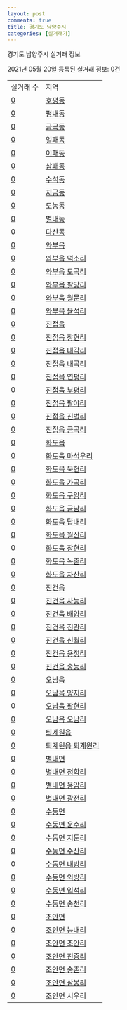 ```yaml
---
layout: post
comments: true
title: 경기도 남양주시
categories: [실거래가]
---
```


경기도 남양주시 실거래 정보

2021년 05월 20일 등록된 실거래 정보: 0건


<table>
  <tr>
    <td>실거래 수</td>
    <td>지역</td>
  </tr>

  
  <tr>
    <td><a href="4136010100.html">0</a></td>
    <td><a href="4136010100.html">호평동</a></td>
  </tr>
    

  <tr>
    <td><a href="4136010200.html">0</a></td>
    <td><a href="4136010200.html">평내동</a></td>
  </tr>
    

  <tr>
    <td><a href="4136010300.html">0</a></td>
    <td><a href="4136010300.html">금곡동</a></td>
  </tr>
    

  <tr>
    <td><a href="4136010400.html">0</a></td>
    <td><a href="4136010400.html">일패동</a></td>
  </tr>
    

  <tr>
    <td><a href="4136010500.html">0</a></td>
    <td><a href="4136010500.html">이패동</a></td>
  </tr>
    

  <tr>
    <td><a href="4136010600.html">0</a></td>
    <td><a href="4136010600.html">삼패동</a></td>
  </tr>
    

  <tr>
    <td><a href="4136010800.html">0</a></td>
    <td><a href="4136010800.html">수석동</a></td>
  </tr>
    

  <tr>
    <td><a href="4136010900.html">0</a></td>
    <td><a href="4136010900.html">지금동</a></td>
  </tr>
    

  <tr>
    <td><a href="4136011000.html">0</a></td>
    <td><a href="4136011000.html">도농동</a></td>
  </tr>
    

  <tr>
    <td><a href="4136011100.html">0</a></td>
    <td><a href="4136011100.html">별내동</a></td>
  </tr>
    

  <tr>
    <td><a href="4136011200.html">0</a></td>
    <td><a href="4136011200.html">다산동</a></td>
  </tr>
    

  <tr>
    <td><a href="4136025000.html">0</a></td>
    <td><a href="4136025000.html">와부읍</a></td>
  </tr>
    

  <tr>
    <td><a href="4136025021.html">0</a></td>
    <td><a href="4136025021.html">와부읍 덕소리</a></td>
  </tr>
    

  <tr>
    <td><a href="4136025022.html">0</a></td>
    <td><a href="4136025022.html">와부읍 도곡리</a></td>
  </tr>
    

  <tr>
    <td><a href="4136025023.html">0</a></td>
    <td><a href="4136025023.html">와부읍 팔당리</a></td>
  </tr>
    

  <tr>
    <td><a href="4136025024.html">0</a></td>
    <td><a href="4136025024.html">와부읍 월문리</a></td>
  </tr>
    

  <tr>
    <td><a href="4136025025.html">0</a></td>
    <td><a href="4136025025.html">와부읍 율석리</a></td>
  </tr>
    

  <tr>
    <td><a href="4136025300.html">0</a></td>
    <td><a href="4136025300.html">진접읍</a></td>
  </tr>
    

  <tr>
    <td><a href="4136025321.html">0</a></td>
    <td><a href="4136025321.html">진접읍 장현리</a></td>
  </tr>
    

  <tr>
    <td><a href="4136025322.html">0</a></td>
    <td><a href="4136025322.html">진접읍 내각리</a></td>
  </tr>
    

  <tr>
    <td><a href="4136025323.html">0</a></td>
    <td><a href="4136025323.html">진접읍 내곡리</a></td>
  </tr>
    

  <tr>
    <td><a href="4136025324.html">0</a></td>
    <td><a href="4136025324.html">진접읍 연평리</a></td>
  </tr>
    

  <tr>
    <td><a href="4136025325.html">0</a></td>
    <td><a href="4136025325.html">진접읍 부평리</a></td>
  </tr>
    

  <tr>
    <td><a href="4136025326.html">0</a></td>
    <td><a href="4136025326.html">진접읍 팔야리</a></td>
  </tr>
    

  <tr>
    <td><a href="4136025327.html">0</a></td>
    <td><a href="4136025327.html">진접읍 진벌리</a></td>
  </tr>
    

  <tr>
    <td><a href="4136025328.html">0</a></td>
    <td><a href="4136025328.html">진접읍 금곡리</a></td>
  </tr>
    

  <tr>
    <td><a href="4136025600.html">0</a></td>
    <td><a href="4136025600.html">화도읍</a></td>
  </tr>
    

  <tr>
    <td><a href="4136025621.html">0</a></td>
    <td><a href="4136025621.html">화도읍 마석우리</a></td>
  </tr>
    

  <tr>
    <td><a href="4136025622.html">0</a></td>
    <td><a href="4136025622.html">화도읍 묵현리</a></td>
  </tr>
    

  <tr>
    <td><a href="4136025623.html">0</a></td>
    <td><a href="4136025623.html">화도읍 가곡리</a></td>
  </tr>
    

  <tr>
    <td><a href="4136025624.html">0</a></td>
    <td><a href="4136025624.html">화도읍 구암리</a></td>
  </tr>
    

  <tr>
    <td><a href="4136025625.html">0</a></td>
    <td><a href="4136025625.html">화도읍 금남리</a></td>
  </tr>
    

  <tr>
    <td><a href="4136025626.html">0</a></td>
    <td><a href="4136025626.html">화도읍 답내리</a></td>
  </tr>
    

  <tr>
    <td><a href="4136025627.html">0</a></td>
    <td><a href="4136025627.html">화도읍 월산리</a></td>
  </tr>
    

  <tr>
    <td><a href="4136025628.html">0</a></td>
    <td><a href="4136025628.html">화도읍 창현리</a></td>
  </tr>
    

  <tr>
    <td><a href="4136025629.html">0</a></td>
    <td><a href="4136025629.html">화도읍 녹촌리</a></td>
  </tr>
    

  <tr>
    <td><a href="4136025630.html">0</a></td>
    <td><a href="4136025630.html">화도읍 차산리</a></td>
  </tr>
    

  <tr>
    <td><a href="4136025900.html">0</a></td>
    <td><a href="4136025900.html">진건읍</a></td>
  </tr>
    

  <tr>
    <td><a href="4136025921.html">0</a></td>
    <td><a href="4136025921.html">진건읍 사능리</a></td>
  </tr>
    

  <tr>
    <td><a href="4136025922.html">0</a></td>
    <td><a href="4136025922.html">진건읍 배양리</a></td>
  </tr>
    

  <tr>
    <td><a href="4136025923.html">0</a></td>
    <td><a href="4136025923.html">진건읍 진관리</a></td>
  </tr>
    

  <tr>
    <td><a href="4136025924.html">0</a></td>
    <td><a href="4136025924.html">진건읍 신월리</a></td>
  </tr>
    

  <tr>
    <td><a href="4136025925.html">0</a></td>
    <td><a href="4136025925.html">진건읍 용정리</a></td>
  </tr>
    

  <tr>
    <td><a href="4136025926.html">0</a></td>
    <td><a href="4136025926.html">진건읍 송능리</a></td>
  </tr>
    

  <tr>
    <td><a href="4136026200.html">0</a></td>
    <td><a href="4136026200.html">오남읍</a></td>
  </tr>
    

  <tr>
    <td><a href="4136026221.html">0</a></td>
    <td><a href="4136026221.html">오남읍 양지리</a></td>
  </tr>
    

  <tr>
    <td><a href="4136026222.html">0</a></td>
    <td><a href="4136026222.html">오남읍 팔현리</a></td>
  </tr>
    

  <tr>
    <td><a href="4136026223.html">0</a></td>
    <td><a href="4136026223.html">오남읍 오남리</a></td>
  </tr>
    

  <tr>
    <td><a href="4136026500.html">0</a></td>
    <td><a href="4136026500.html">퇴계원읍</a></td>
  </tr>
    

  <tr>
    <td><a href="4136026521.html">0</a></td>
    <td><a href="4136026521.html">퇴계원읍 퇴계원리</a></td>
  </tr>
    

  <tr>
    <td><a href="4136031000.html">0</a></td>
    <td><a href="4136031000.html">별내면</a></td>
  </tr>
    

  <tr>
    <td><a href="4136031021.html">0</a></td>
    <td><a href="4136031021.html">별내면 청학리</a></td>
  </tr>
    

  <tr>
    <td><a href="4136031022.html">0</a></td>
    <td><a href="4136031022.html">별내면 용암리</a></td>
  </tr>
    

  <tr>
    <td><a href="4136031023.html">0</a></td>
    <td><a href="4136031023.html">별내면 광전리</a></td>
  </tr>
    

  <tr>
    <td><a href="4136034000.html">0</a></td>
    <td><a href="4136034000.html">수동면</a></td>
  </tr>
    

  <tr>
    <td><a href="4136034021.html">0</a></td>
    <td><a href="4136034021.html">수동면 운수리</a></td>
  </tr>
    

  <tr>
    <td><a href="4136034022.html">0</a></td>
    <td><a href="4136034022.html">수동면 지둔리</a></td>
  </tr>
    

  <tr>
    <td><a href="4136034023.html">0</a></td>
    <td><a href="4136034023.html">수동면 수산리</a></td>
  </tr>
    

  <tr>
    <td><a href="4136034024.html">0</a></td>
    <td><a href="4136034024.html">수동면 내방리</a></td>
  </tr>
    

  <tr>
    <td><a href="4136034025.html">0</a></td>
    <td><a href="4136034025.html">수동면 외방리</a></td>
  </tr>
    

  <tr>
    <td><a href="4136034026.html">0</a></td>
    <td><a href="4136034026.html">수동면 입석리</a></td>
  </tr>
    

  <tr>
    <td><a href="4136034027.html">0</a></td>
    <td><a href="4136034027.html">수동면 송천리</a></td>
  </tr>
    

  <tr>
    <td><a href="4136036000.html">0</a></td>
    <td><a href="4136036000.html">조안면</a></td>
  </tr>
    

  <tr>
    <td><a href="4136036021.html">0</a></td>
    <td><a href="4136036021.html">조안면 능내리</a></td>
  </tr>
    

  <tr>
    <td><a href="4136036022.html">0</a></td>
    <td><a href="4136036022.html">조안면 조안리</a></td>
  </tr>
    

  <tr>
    <td><a href="4136036023.html">0</a></td>
    <td><a href="4136036023.html">조안면 진중리</a></td>
  </tr>
    

  <tr>
    <td><a href="4136036024.html">0</a></td>
    <td><a href="4136036024.html">조안면 송촌리</a></td>
  </tr>
    

  <tr>
    <td><a href="4136036025.html">0</a></td>
    <td><a href="4136036025.html">조안면 삼봉리</a></td>
  </tr>
    

  <tr>
    <td><a href="4136036026.html">0</a></td>
    <td><a href="4136036026.html">조안면 시우리</a></td>
  </tr>
    


</table>
    